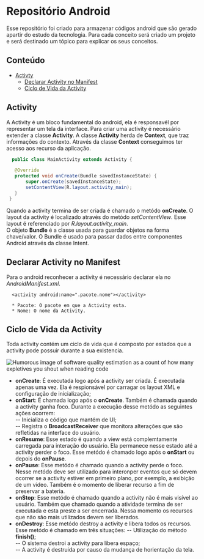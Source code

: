 # Repositório Android

  Esse repositório foi criado para armazenar códigos android que são gerado apartir do estudo da tecnologia. Para cada conceito será criado um projeto e será destinado um tópico para explicar os seus conceitos.
   
## Conteúdo

  - [Activty](#activity)
     - [Declarar Activity no Manifest](#declararActivityManifest)
     - [Ciclo de Vida da Activity](#cliclVidaActivity)
  
  
<a name="activity"></a>   
## Activity

   A  Activity é um bloco fundamental do android, ela é responsavél por representar um tela da interface. Para  criar uma activity é necessário extender a classe **Activity**. A classe **Activity** herda de **Context**, que traz informações do contexto. Através da classe **Context** conseguimos ter acesso aos recurso da aplicação.

 ```java
   public class MainActivity extends Activity {

    @Override
    protected void onCreate(Bundle savedInstanceState) {
        super.onCreate(savedInstanceState);
        setContentView(R.layout.activity_main);
    }
  }
 ```
   Quando a activity termina de ser criada é chamado o metódo **onCreate**. O layout da activity é localizado através do metódo *setContentView*. Esse layout é referenciado por *R.layout.activity_main*. <br/>
   O objeto **Bundle** é a classe usada para guardar objetos na forma chave/valor. O Bundle é usado para passar dados entre componentes Android através da classe Intent.

<a name="declararActivityManifest"></a>
## Declarar Activity no Manifest

   Para o android reconhecer a activity é necessário declarar  ela no *AndroidManifest.xml*.
   
```android
  <activity android:name=".pacote.nome"></activity>
  
  * Pacote: O pacote em que a Activity esta.
  * Nome: O nome da Activity.
```   

<a name="cliclVidaActivity"></a>
##  Ciclo de Vida da Activity

   Toda activity contém um ciclo de vida que é composto por estados que a activity pode possuir durante a sua existencia. <br/>
   
   ![Humorous image of software quality estimation as a count of how many expletives
you shout when reading code](https://github.com/jeanvarela/RepositorioAndroid/blob/master/imagens/CicloVida.png)

   - **onCreate**: É executada logo após a activity ser criada. É  executada apenas uma vez. Ela é respionsável por carragar os layout XML e configuração de inicialização;
   - **onStart**: É chamada logo após o **onCreate**. Também é chamada quando a activity ganha foco. Durante a execução desse metódo as seguintes ações ocorrem:<br/>
   -- Inicializa o código que mantém de UI;<br/>
   -- Registra o **BroadcastReceiver** que monitora alterações que são refletidas na interface do usuário. <br/>
   - **onResume**: Esse estado é quando a view está complemtamente carregada para interação do usuário. Ela permanece nesse estado até a activity perder o foco. Esse metódo é chamado logo após o **onStart** ou depois do **onPause**.
   - **onPause**: Esse metódo é chamado quando a activity perde o foco. Nesse metódo deve ser utilizado para interonper eventos que só devem ocorrer se a activity estiver em primeiro plano, por exemplo, a exibição de um video. Também é o momento de liberar recurso a fim de preservar a bateria. 
   - **onStop**: Esse metódo é chamado quando a activity não é mais visível ao usuário. Também que chamado quando a atividade termina de ser executada e esta preste a ser encerrada. Nessa momento os  recursos que não são mais utilizados devem ser liberados. 
   - **onDestroy**: Esse metódo destroy a activity e libera todos os recursos. Esse metódo é chamado em três situações:
   -- Utilização do método **finish()**; <br/>
   -- O sistema destroi a activity para libera espaço; <br/>
   -- A activity é destruida por causo da mudança de horientação da tela.

